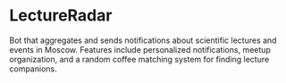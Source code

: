 # LectureRadar
Bot that aggregates and sends notifications about scientific lectures and events in Moscow. Features include personalized notifications, meetup organization, and a random coffee matching system for finding lecture companions.
